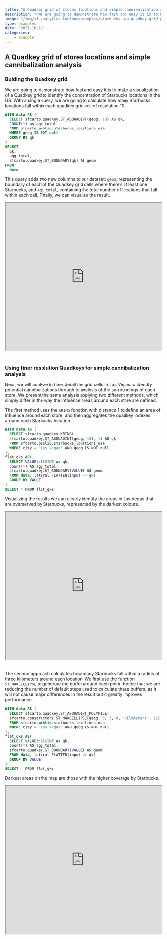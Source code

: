 ```yaml
---
title: "A Quadkey grid of stores locations and simple cannibalization analysis"
description: "PWe are going to demonstrate how fast and easy it is to make a visualization of a Quadkey grid to identify the concentration of Starbucks locations in the US."
image: "/img/sf-analytics-toolbox/examples/starbucks-usa-quadkey-grid.png"
type: examples
date: "2021-10-12"
categories:
    - example
---
```


## A Quadkey grid of stores locations and simple cannibalization analysis

### Bulding the Quadkey grid

We are going to demonstrate how fast and easy it is to make a visualization of a Quadkey grid to identify the concentration of Starbucks locations in the US.
With a single query, we are going to calculate how many Starbucks locations fall within each quadkey grid cell of resolution 10.

```sql
WITH data AS (
  SELECT sfcarto.quadkey.ST_ASQUADINT(geog, 10) AS qk,
  COUNT(*) as agg_total
  FROM sfcarto.public.starbucks_locations_usa
  WHERE geog IS NOT null
  GROUP BY qk
)
SELECT
  qk, 
  agg_total,
  sfcarto.quadkey.ST_BOUNDARY(qk) AS geom
FROM
  data
```

This query adds two new columns to our dataset: `geom`, representing the boundary of each of the Quadkey grid cells where there’s at least one Starbucks, and `agg_total`, containing the total number of locations that fall within each cell. Finally, we can visualize the result. 

<iframe height=480px width=100% style='margin-bottom:20px' src="https://public.carto.com/builder/ad949347-876c-4ea0-88df-e4113e5dcc91" title="Starbucks locations in the US aggregated in an quadkey grid of resolution 10."></iframe>

### Using finer resolution Quadkeys for simple cannibalization analysis

Next, we will analyze in finer detail the grid cells in Las Vegas to identify potential cannibalizations through to analysis of the surroundings of each store. We present the same analysis applying two different methods, which simply differ in the way the influence areas around each store are defined.

The first method uses the `KRING` function with distance 1 to define an area of influence around each store, and then aggregates the quadkey indexes around each Starbucks location.

```sql
WITH data AS (
  SELECT sfcarto.quadkey.KRING(
  sfcarto.quadkey.ST_ASQUADINT(geog, 15), 1) AS qk
  FROM sfcarto.public.starbucks_locations_usa
  WHERE city = 'Las Vegas' AND geog IS NOT null
),
flat_qks AS(
  SELECT VALUE::BIGINT as qk,
  count(*) AS agg_total, 
  sfcarto.quadkey.ST_BOUNDARY(VALUE) AS geom
  FROM data, lateral FLATTEN(input => qk)
  GROUP BY VALUE
)
SELECT * FROM flat_qks
```

Visualizing the results we can clearly identify the areas in Las Vegas that are overserved by Starbucks, represented by the darkest colours.

<iframe height=480px width=100% style='margin-bottom:20px' src="https://public.carto.com/builder/2834aa81-96c0-4e00-b5bb-5a92c85a1caa" title="Starbucks locations around Las Vegas aggregated in an Quadkey grid of resolution 15 by using krings."></iframe>

The second approach calculates how many Starbucks fall within a radius of three kilometers around each location. We first use the function `ST_MAKEELLIPSE` to generate the buffer around each point. Notice that we are reducing the number of default steps used to calculate these buffers, as it will not cause major differences in the result but it greatly improves performance.

```sql
WITH data AS (
  SELECT sfcarto.quadkey.ST_ASQUADINT_POLYFILL(
  sfcarto.constructors.ST_MAKEELLIPSE(geog, 3, 3, 0, 'kilometers', 12), 15) AS qk
  FROM sfcarto.public.starbucks_locations_usa
  WHERE city = 'Las Vegas' AND geog IS NOT null
),
flat_qks AS(
  SELECT VALUE::BIGINT as qk,
  count(*) AS agg_total, 
  sfcarto.quadkey.ST_BOUNDARY(VALUE) AS geom
  FROM data, lateral FLATTEN(input => qk)
  GROUP BY VALUE
)
SELECT * FROM flat_qks
```

Darkest areas on the map are those with the higher coverage by Starbucks.

<iframe height=480px width=100% style='margin-bottom:20px' src="https://public.carto.com/builder/6f911e00-6328-47a8-8145-92a0f9f2d24c" title="Starbucks locations around Las Vegas aggregated in an Quadkey grid of resolution 15 by using ellipses."></iframe>